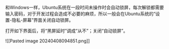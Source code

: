 和Windows一样，Ubuntu系统在一段时间未操作时会自动锁屏，每次解锁都需要输入密码，对于开发过程会造成不必要的麻烦，所以一般会在Ubuntu系统的“设置-隐私-屏幕”界面关闭自动锁屏。

打开如下界面后，将“黑屏延时”调成“从不”；关闭“自动锁屏”。

![[Pasted image 20240408094851.png]]